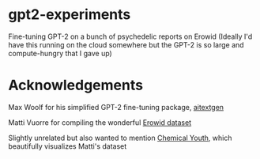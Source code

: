 # gpt2-experiments
Fine-tuning GPT-2 on a bunch of psychedelic reports on Erowid
(Ideally I'd have this running on the cloud somewhere but the GPT-2 is so large and compute-hungry that I gave up)

# Acknowledgements 

Max Woolf for his simplified GPT-2 fine-tuning package, [aitextgen](https://github.com/minimaxir/aitextgen)

Matti Vuorre for compiling the wonderful [Erowid dataset](https://mvuorre.github.io/tmasc/articles/erowid/erowid.html)

Slightly unrelated but also wanted to mention [Chemical Youth](https://chemicalyouth.org/visualising-erowid/), which beautifully visualizes Matti's dataset


